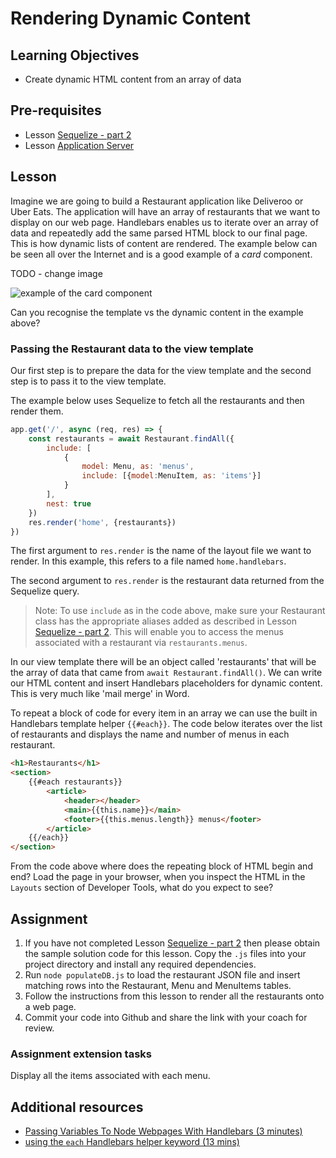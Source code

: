 # Rendering Dynamic Content

## Learning Objectives
* Create dynamic HTML content from an array of data 

## Pre-requisites
* Lesson [Sequelize - part 2](/curriculum/Bootcamp/Unit-2-Databases/0.2.9-Sequelize_part_1.html)
* Lesson [Application Server](/curriculum/Bootcamp/Unit-3-APIs_and_Dynamic_Content/0.3.2-Application_Servers)

## Lesson
Imagine we are going to build a Restaurant application like Deliveroo or Uber Eats. The application will have an array of restaurants that we want to display on our web page. Handlebars enables us to iterate over an array of data and repeatedly add the same parsed HTML block to our final page. This is how dynamic lists of content are rendered. The example below can be seen all over the Internet and is a good example of a _card_ component.

TODO - change image

![example of the card component](https://user-images.githubusercontent.com/4499581/95015340-344df880-0644-11eb-8ce4-30609f0de5fe.jpg)

Can you recognise the template vs the dynamic content in the example above?

### Passing the Restaurant data to the view template

Our first step is to prepare the data for the view template and the second step is to pass it to the view template. 

The example below uses Sequelize to fetch all the restaurants and then render them.

```javascript
app.get('/', async (req, res) => {
    const restaurants = await Restaurant.findAll({
        include: [
            {
                model: Menu, as: 'menus',
                include: [{model:MenuItem, as: 'items'}]
            }
        ],
        nest: true
    })
    res.render('home', {restaurants})
})
```

The first argument to `res.render` is the name of the layout file we want to render. In this example, this refers to a file named `home.handlebars`.

The second argument to `res.render` is the restaurant data returned from the Sequelize query.

> Note: To use `include` as in the code above, make sure your Restaurant class has the appropriate aliases added as described in Lesson [Sequelize - part 2](/curriculum/Bootcamp/Unit-2-Databases/0.2.9-Sequelize_part_1.html). This will enable you to access the menus associated with a restaurant via `restaurants.menus`.

In our view template there will be an object called 'restaurants' that will be the array of data that came from `await Restaurant.findAll()`. We can write our HTML content and insert Handlebars placeholders for dynamic content. This is very much like 'mail merge' in Word.

To repeat a block of code for every item in an array we can use the built in Handlebars template helper `{{#each}}`. The code below iterates over the list of restaurants and displays the name and number of menus in each restaurant. 

```html
<h1>Restaurants</h1>
<section>
    {{#each restaurants}}
        <article>
            <header></header>
            <main>{{this.name}}</main>
            <footer>{{this.menus.length}} menus</footer>
        </article>
    {{/each}}
</section>
```
From the code above where does the repeating block of HTML begin and end? Load the page in your browser, when you inspect the HTML in the `Layouts` section of Developer Tools, what do you expect to see?

## Assignment
  1. If you have not completed Lesson [Sequelize - part 2](/curriculum/Bootcamp/Unit-2-Databases/0.2.9-Sequelize_part_2.html) then please obtain the sample solution code for this lesson. Copy the `.js` files into your project directory and install any required dependencies.
  1. Run `node populateDB.js` to load the restaurant JSON file and insert matching rows into the Restaurant, Menu and MenuItems tables.
  1. Follow the instructions from this lesson to render all the restaurants onto a web page.
  1. Commit your code into Github and share the link with your coach for review.

### Assignment extension tasks
Display all the items associated with each menu.

## Additional resources
   * [Passing Variables To Node Webpages With Handlebars (3 minutes)](https://www.youtube.com/watch?v=TV7T_vKMid4)
   * [using the `each` Handlebars helper keyword (13 mins)](https://www.youtube.com/watch?v=JbrqxPcuYVc)  
